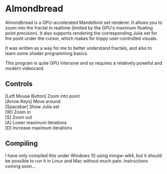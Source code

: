 # Almondbread

Almondbread is a GPU-accelerated Mandelbrot set renderer. It allows you to zoom into the fractal in realtime (limited by the GPU's maximum floating point precision). It also supports rendering the corresponding Julia set for the point under the cursor, which makes for trippy user-controlled visuals.

It was written as a way for me to better understand fractals, and also to learn some shader programming basics.

This program is quite GPU intensive and so requires a relatively poweful and modern videocard.

## Controls
[Left Mouse Button] Zoom into point  
[Arrow Keys] Move around  
[Spacebar] Show Julia set  
[W] Zoom in  
[S] Zoom out  
[A] Lower maximum iterations  
[D] Increase maximum iterations  

## Compiling
I have only compiled this under Windows 10 using mingw-w64, but it should be possible to run it in Linux and Mac without much pain. Instructions coming soon...